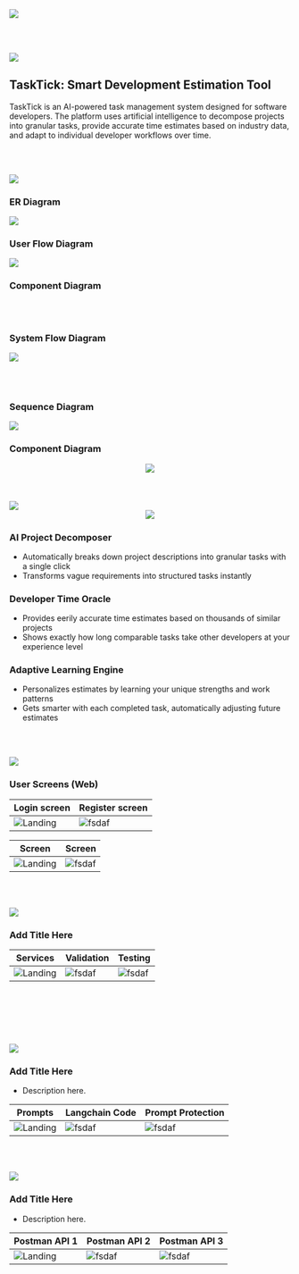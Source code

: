 <img src="./readme/title1.svg"/>

<br><br>

<!-- project overview -->
<img src="./readme/title2.svg"/>

## TaskTick: Smart Development Estimation Tool

TaskTick is an AI-powered task management system designed  for software developers. The platform uses artificial intelligence to decompose projects into granular tasks, provide accurate time estimates based on industry data, and adapt to individual developer workflows over time.


<br><br>

<!-- System Design -->
<img src="./readme/title3.svg"/>

### ER Diagram
<img src="https://i.ibb.co/ZRYCVG1r/Screenshot-2025-05-19-195445.png" />

### User Flow Diagram

<img src="https://mermaid.ink/svg/pako:eNp1U02PmzAQ_SuWT12VRDGGhXCohDY9rNSVKpX2UMPBgVlwA3ZkoNs0yX-v-QhKUpbDfPi9mXlj5CNOVQY4wK-leksLrhsUbWKJzPdF5UJ-YL1LHtBi8Ql9r0EfO4Oiwx7OA6_PDXrawG8o1R70CZmQTSna8LrYKq6z5K4izCohT6h3rLf_cQdrevUCjH8B2bLOjIShrAP76B6e6ruzoQdhX7X6BWlTJzOozSJe72YhyiJRwRzisAjSAn3bibKcLXXZs6xFXkwzRw4ZJXH2Q8Abuhd2gbfsSQNvAH1E4fNtB3uUPXa4EX_BtizSPN2hK_lXlzepDAnrfk2dzII2CyUvD41I3yHQ8RIaM-p2zZCODH7Zo2Mmd-CWfc5Ecw3FEls41yLDQaNbsHAFuuJdio8dI8ZNARXEODBhxvUuxrE8m5o9lz-Vqi5lWrV5gYNXXtYma_eZkbARPNe8mk41yAz0k2plgwOHrPomODjiPzhY-N7SXxN37VGX2tTzfAsfcEBWdOk4a3vtU-I8ejZ1zxb-289dLT1iO4Ta_sp3nceVTSwMZjulX4b31j-78z_-Mwzs" />


 ### Component Diagram
    
<br><br>

### System Flow Diagram
<img src="readme/demo/tech_stack.png"/>

<br><br>

### Sequence Diagram

<img src="https://mermaid.ink/svg/pako:eNqdVV1P2zAU_SuWpU1MKoimKSl-QGqJYJ1gYxR4mPpiktvUo7Ez24EB4r_v5sPQhLRI60sd-5zre889tp9ppGKgjBr4k4OMIBQ80Tyd67kk-Pv0iYSwEBJIxrUVkci4tIY8CLskmVYZaJIpI6xQUsjEsXhklSbXBrSbWWOTE62kBRkTbt7GOxOtHpDwpYsx4dFdTXDDne9g7LdZJzycFMiQW37LDZCd88fZz7NO5I8M5HhaoOvR-GLqcGsSjHO7BIksXhTqFor6do-OXAmMnKlEvK66aUTUObNWHHJZaG6sY9QwJIQTRm74SsTcQkPGcLK7Hq9YKutsh2ik9W5XkylpoCPRIh4joTDZij9iYLO8VVzHHYpcaPUbIkvOueQJpBi-8sR4ulGdYw1FOTVzm0wueFdllTgzfg9kKtF3fNWO-IasesqczpgcueLmjpyCBN1oZYVsaFuDIC45ZkseG5CtXh0ruRA6bWzb2S5XfaVX_GGbWuWvNelKpECuNG6ydjbf9aUEVNgFntqihm3NaQTFqtKUy3iDPJcQKR1XlPVm_q8011lc6jyz3ObmQ2WaqV53nuwp2siIZGnNRoGcfdrALnVOwEbLd8imKqdgyVdh8IrEI7naJkxZwOfKtN2HwVncebCroA5zo2fiPLLiXlg0ELcWtDRbpXdBG3lsVP5GmBzvryfsVTsb9097NNEipszqHHo0BTRA8Umfi_U5xTsrhTllOIy5vpvTuXxBDl7bv5RKHU2rPFlStuArg1956Y_6CXud1Zgh6GOVS0tZf9_bL6NQ9kz_UuaNgr2hdzAaDv3A8w4Dr0cfKdv1gv6eHwSHvn8w8nF2MHjp0ady4_5e3x_4w8HQH3nB4XC_jxSIBbbzvHpKyxf15R_zVGpm" />

### Component Diagram
<div align="center">

<img src="readme/demo/component_diagram.png" />

</div>
<br><br> <br>
<!-- Project Highlights -->
<img src="./readme/title4.svg"/>

<br>

<div align="center">

<img src="readme/demo/highlights.png"/>

</div>

### AI Project Decomposer


- Automatically breaks down project descriptions into granular tasks with a single click
- Transforms vague requirements into structured tasks instantly


### Developer Time Oracle

- Provides eerily accurate time estimates based on thousands of similar projects
- Shows exactly how long comparable tasks take other developers at your experience level


### Adaptive Learning Engine

- Personalizes estimates by learning your unique strengths and work patterns
- Gets smarter with each completed task, automatically adjusting future estimates



<br><br>

<!-- Demo -->
<img src="./readme/title5.svg"/>



### User Screens (Web)

| Login screen                            | Register screen                       |
| --------------------------------------- | ------------------------------------- |
| ![Landing](./readme/demo/1440x1024.png) | ![fsdaf](./readme/demo/1440x1024.png) |

| Screen                            | Screen                       |
| --------------------------------------- | ------------------------------------- |
| ![Landing](./readme/demo/1440x1024.png) | ![fsdaf](./readme/demo/1440x1024.png) |


<br><br>

<!-- Development & Testing -->
<img src="./readme/title6.svg"/>

### Add Title Here


| Services                                | Validation                            | Testing                        |
| --------------------------------------- | ------------------------------------- | ------------------------------------- |
| ![Landing](./readme/demo/service.png) | ![fsdaf](./readme/demo/validation.png) | ![fsdaf](./readme/demo/tests.png) |


<br><br>


<br><br>

<!-- Deployment -->
<img src="./readme/title7.svg"/>

### Add Title Here

- Description here.


| Prompts                                 | Langchain Code                        | Prompt Protection                     |
| --------------------------------------- | ------------------------------------- | ------------------------------------- |
| ![Landing](./readme/demo/prompts.png)   | ![fsdaf](./readme/demo/langchain.png) | ![fsdaf](./readme/demo/prompt_protection.png) |

<br><br>


<!-- Deployment -->
<img src="./readme/title8.svg"/>

### Add Title Here

- Description here.


| Postman API 1                            | Postman API 2                       | Postman API 3                        |
| --------------------------------------- | ------------------------------------- | ------------------------------------- |
| ![Landing](./readme/demo/1440x1024.png) | ![fsdaf](./readme/demo/1440x1024.png) | ![fsdaf](./readme/demo/1440x1024.png) |

<br><br>
